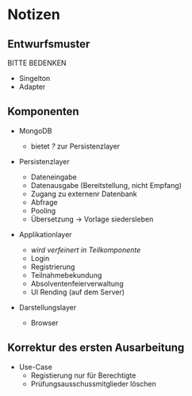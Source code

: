 # Notizen

## Entwurfsmuster

BITTE BEDENKEN
* Singelton
* Adapter

## Komponenten

* MongoDB 
    * bietet *?* zur Persistenzlayer

* Persistenzlayer
    * Dateneingabe
    * Datenausgabe (Bereitstellung, nicht Empfang)
    * Zugang zu externenr Datenbank
    * Abfrage
    * Pooling
    * Übersetzung
        -> Vorlage siedersleben
    
* Applikationlayer
    * *wird verfeinert in Teilkomponente*
    * Login
    * Registrierung
    * Teilnahmebekundung
    * Absolventenfeierverwaltung
    * UI Rending (auf dem Server)
    
* Darstellungslayer
    * Browser
    
    
    
## Korrektur des ersten Ausarbeitung

* Use-Case 
    * Registierung nur für Berechtigte
    * Prüfungsausschussmitglieder löschen